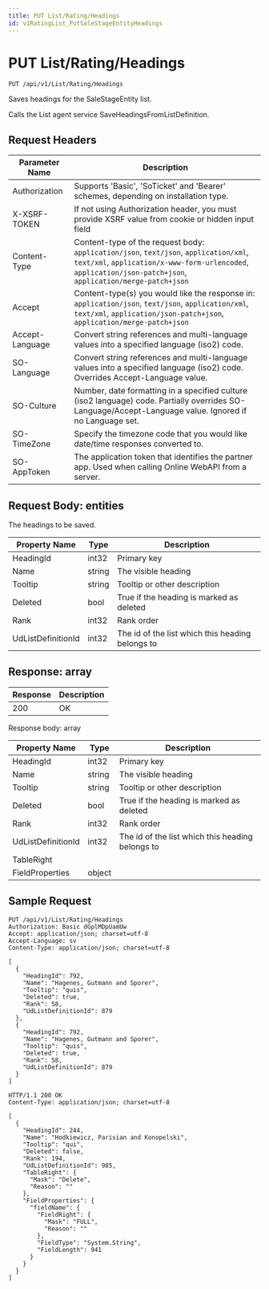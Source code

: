 ```yaml
---
title: PUT List/Rating/Headings
id: v1RatingList_PutSaleStageEntityHeadings
---
```


# PUT List/Rating/Headings

```http
PUT /api/v1/List/Rating/Headings
```

Saves headings for the SaleStageEntity list.

Calls the List agent service SaveHeadingsFromListDefinition.






## Request Headers

| Parameter Name | Description |
|----------------|-------------|
| Authorization  | Supports 'Basic', 'SoTicket' and 'Bearer' schemes, depending on installation type. |
| X-XSRF-TOKEN   | If not using Authorization header, you must provide XSRF value from cookie or hidden input field |
| Content-Type | Content-type of the request body: `application/json`, `text/json`, `application/xml`, `text/xml`, `application/x-www-form-urlencoded`, `application/json-patch+json`, `application/merge-patch+json` |
| Accept         | Content-type(s) you would like the response in: `application/json`, `text/json`, `application/xml`, `text/xml`, `application/json-patch+json`, `application/merge-patch+json` |
| Accept-Language | Convert string references and multi-language values into a specified language (iso2) code. |
| SO-Language | Convert string references and multi-language values into a specified language (iso2) code. Overrides Accept-Language value. |
| SO-Culture | Number, date formatting in a specified culture (iso2 language) code. Partially overrides SO-Language/Accept-Language value. Ignored if no Language set. |
| SO-TimeZone | Specify the timezone code that you would like date/time responses converted to. |
| SO-AppToken | The application token that identifies the partner app. Used when calling Online WebAPI from a server. |

## Request Body: entities  

The headings to be saved. 

| Property Name | Type |  Description |
|----------------|------|--------------|
| HeadingId | int32 | Primary key |
| Name | string | The visible heading |
| Tooltip | string | Tooltip or other description |
| Deleted | bool | True if the heading is marked as deleted |
| Rank | int32 | Rank order |
| UdListDefinitionId | int32 | The id of the list which this heading belongs to |


## Response: array



| Response | Description |
|----------------|-------------|
| 200 | OK |

Response body: array

| Property Name | Type |  Description |
|----------------|------|--------------|
| HeadingId | int32 | Primary key |
| Name | string | The visible heading |
| Tooltip | string | Tooltip or other description |
| Deleted | bool | True if the heading is marked as deleted |
| Rank | int32 | Rank order |
| UdListDefinitionId | int32 | The id of the list which this heading belongs to |
| TableRight |  |  |
| FieldProperties | object |  |

## Sample Request

```http!
PUT /api/v1/List/Rating/Headings
Authorization: Basic dGplMDpUamUw
Accept: application/json; charset=utf-8
Accept-Language: sv
Content-Type: application/json; charset=utf-8

[
  {
    "HeadingId": 792,
    "Name": "Hagenes, Gutmann and Sporer",
    "Tooltip": "quis",
    "Deleted": true,
    "Rank": 58,
    "UdListDefinitionId": 879
  },
  {
    "HeadingId": 792,
    "Name": "Hagenes, Gutmann and Sporer",
    "Tooltip": "quis",
    "Deleted": true,
    "Rank": 58,
    "UdListDefinitionId": 879
  }
]
```

```http_
HTTP/1.1 200 OK
Content-Type: application/json; charset=utf-8

[
  {
    "HeadingId": 244,
    "Name": "Hodkiewicz, Parisian and Konopelski",
    "Tooltip": "qui",
    "Deleted": false,
    "Rank": 194,
    "UdListDefinitionId": 985,
    "TableRight": {
      "Mask": "Delete",
      "Reason": ""
    },
    "FieldProperties": {
      "fieldName": {
        "FieldRight": {
          "Mask": "FULL",
          "Reason": ""
        },
        "FieldType": "System.String",
        "FieldLength": 941
      }
    }
  }
]
```